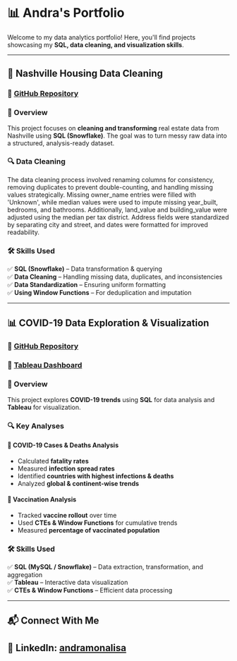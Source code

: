 # 📊 Andra's Portfolio  

Welcome to my data analytics portfolio! Here, you'll find projects showcasing my **SQL, data cleaning, and visualization skills**.

---

## 🏡 Nashville Housing Data Cleaning  

### 🔗 [GitHub Repository](https://github.com/andramonalisa/nashville-housing-data-cleaning)  

### 📌 Overview  
This project focuses on **cleaning and transforming** real estate data from Nashville using **SQL (Snowflake)**. The goal was to turn messy raw data into a structured, analysis-ready dataset.  

### 🔍 Data Cleaning
The data cleaning process involved renaming columns for consistency, removing duplicates to prevent double-counting, and handling missing values strategically. Missing owner_name entries were filled with 'Unknown', while median values were used to impute missing year_built, bedrooms, and bathrooms. Additionally, land_value and building_value were adjusted using the median per tax district. Address fields were standardized by separating city and street, and dates were formatted for improved readability.

### 🛠 Skills Used  
✅ **SQL (Snowflake)** – Data transformation & querying  
✅ **Data Cleaning** – Handling missing data, duplicates, and inconsistencies  
✅ **Data Standardization** – Ensuring uniform formatting  
✅ **Using Window Functions** – For deduplication and imputation  

---

## 📊 COVID-19 Data Exploration & Visualization  

### 🔗 [GitHub Repository](https://github.com/andramonalisa/-COVID-19-Data-Exploration-Visualization)  
### 🔗 [Tableau Dashboard](https://public.tableau.com/app/profile/andra.ignat/viz/CovidDashboard_17407575334040/Dashboard1?publish=yes)  

### 📌 Overview  
This project explores **COVID-19 trends** using **SQL** for data analysis and **Tableau** for visualization.  

### 🔍 Key Analyses  
#### 🦠 COVID-19 Cases & Deaths Analysis  
- Calculated **fatality rates**  
- Measured **infection spread rates**  
- Identified **countries with highest infections & deaths**  
- Analyzed **global & continent-wise trends**  

#### 💉 Vaccination Analysis  
- Tracked **vaccine rollout** over time  
- Used **CTEs & Window Functions** for cumulative trends  
- Measured **percentage of vaccinated population**  

### 🛠 Skills Used  
✅ **SQL (MySQL / Snowflake)** – Data extraction, transformation, and aggregation  
✅ **Tableau** – Interactive data visualization  
✅ **CTEs & Window Functions** – Efficient data processing  


---

## 📬 Connect With Me  
💼 **LinkedIn**: [andramonalisa](https://www.linkedin.com/in/andramonalisa/)
---

